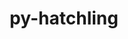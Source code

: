 ---
title: "py-hatchling"
layout: cache
categories: [package, develop-2024-12-29]
meta: {"versions": ["1.25.0"], "compilers": ["gcc@=11.1.0", "gcc@=11.4.0", "gcc@=13.2.0", "gcc@=7.3.1", "gcc@=7.5.0", "gcc@=9.4.0", "oneapi@=2024.2.1"], "oss": ["amzn2", "ubuntu18.04", "ubuntu20.04", "ubuntu22.04", "ubuntu24.04"], "platforms": ["linux"], "targets": ["aarch64", "neoverse_v2", "ppc64le", "x86_64_v3"], "stacks": ["aws-isc", "aws-isc-aarch64", "data-vis-sdk", "e4s", "e4s-neoverse-v2", "e4s-oneapi", "e4s-power", "ml-linux-aarch64-cpu", "ml-linux-aarch64-cuda", "ml-linux-x86_64-cpu", "ml-linux-x86_64-cuda", "ml-linux-x86_64-rocm", "radiuss", "root"], "num_specs": 38, "num_specs_by_stack": {"aws-isc-aarch64": 2, "root": 38, "aws-isc": 2, "radiuss": 2, "e4s-power": 5, "data-vis-sdk": 1, "e4s-neoverse-v2": 3, "e4s": 7, "e4s-oneapi": 6, "ml-linux-aarch64-cpu": 5, "ml-linux-aarch64-cuda": 5, "ml-linux-x86_64-cpu": 5, "ml-linux-x86_64-cuda": 5, "ml-linux-x86_64-rocm": 4}}
spec_details: [{"hash": "lfkrdmao6hfhjtxb3i6jxjvnysjeptsj", "compiler": "gcc@=7.3.1", "versions": ["1.25.0"], "os": "amzn2", "platform": "linux", "target": "aarch64", "variants": ["build_system=python_pip"], "stacks": ["aws-isc-aarch64", "root"], "size": "-", "tarball": "https://binaries.spack.io/develop-2024-12-29/build_cache/linux-amzn2-aarch64/gcc-7.3.1/py-hatchling-1.25.0/linux-amzn2-aarch64-gcc-7.3.1-py-hatchling-1.25.0-lfkrdmao6hfhjtxb3i6jxjvnysjeptsj.spack"}, {"hash": "qlt7yubvzhfhnotqiuhhj3bseb6qsvud", "compiler": "gcc@=7.3.1", "versions": ["1.25.0"], "os": "amzn2", "platform": "linux", "target": "aarch64", "variants": ["build_system=python_pip"], "stacks": ["aws-isc-aarch64", "root"], "size": "-", "tarball": "https://binaries.spack.io/develop-2024-12-29/build_cache/linux-amzn2-aarch64/gcc-7.3.1/py-hatchling-1.25.0/linux-amzn2-aarch64-gcc-7.3.1-py-hatchling-1.25.0-qlt7yubvzhfhnotqiuhhj3bseb6qsvud.spack"}, {"hash": "n5hk4ezdzawrtp7is2hokftrcb6a4pwp", "compiler": "gcc@=7.3.1", "versions": ["1.25.0"], "os": "amzn2", "platform": "linux", "target": "x86_64_v3", "variants": ["build_system=python_pip"], "stacks": ["root", "aws-isc"], "size": "-", "tarball": "https://binaries.spack.io/develop-2024-12-29/build_cache/linux-amzn2-x86_64_v3/gcc-7.3.1/py-hatchling-1.25.0/linux-amzn2-x86_64_v3-gcc-7.3.1-py-hatchling-1.25.0-n5hk4ezdzawrtp7is2hokftrcb6a4pwp.spack"}, {"hash": "6d3lalpxjojgyodrqyp75l5gqsqnir63", "compiler": "gcc@=7.3.1", "versions": ["1.25.0"], "os": "amzn2", "platform": "linux", "target": "x86_64_v3", "variants": ["build_system=python_pip"], "stacks": ["root", "aws-isc"], "size": "-", "tarball": "https://binaries.spack.io/develop-2024-12-29/build_cache/linux-amzn2-x86_64_v3/gcc-7.3.1/py-hatchling-1.25.0/linux-amzn2-x86_64_v3-gcc-7.3.1-py-hatchling-1.25.0-6d3lalpxjojgyodrqyp75l5gqsqnir63.spack"}, {"hash": "tioxrm2rqhrzhzky3bvoik4qzwijwrlp", "compiler": "gcc@=7.5.0", "versions": ["1.25.0"], "os": "ubuntu18.04", "platform": "linux", "target": "x86_64_v3", "variants": ["build_system=python_pip"], "stacks": ["root", "radiuss"], "size": "-", "tarball": "https://binaries.spack.io/develop-2024-12-29/build_cache/linux-ubuntu18.04-x86_64_v3/gcc-7.5.0/py-hatchling-1.25.0/linux-ubuntu18.04-x86_64_v3-gcc-7.5.0-py-hatchling-1.25.0-tioxrm2rqhrzhzky3bvoik4qzwijwrlp.spack"}, {"hash": "xegczi445dnxmolg4f4fbmo5jvle5xjh", "compiler": "gcc@=7.5.0", "versions": ["1.25.0"], "os": "ubuntu18.04", "platform": "linux", "target": "x86_64_v3", "variants": ["build_system=python_pip"], "stacks": ["root", "radiuss"], "size": "-", "tarball": "https://binaries.spack.io/develop-2024-12-29/build_cache/linux-ubuntu18.04-x86_64_v3/gcc-7.5.0/py-hatchling-1.25.0/linux-ubuntu18.04-x86_64_v3-gcc-7.5.0-py-hatchling-1.25.0-xegczi445dnxmolg4f4fbmo5jvle5xjh.spack"}, {"hash": "jag2bzfajvdp4hly3ythbgidjcrqdfkx", "compiler": "gcc@=9.4.0", "versions": ["1.25.0"], "os": "ubuntu20.04", "platform": "linux", "target": "ppc64le", "variants": ["build_system=python_pip"], "stacks": ["root", "e4s-power"], "size": "-", "tarball": "https://binaries.spack.io/develop-2024-12-29/build_cache/linux-ubuntu20.04-ppc64le/gcc-9.4.0/py-hatchling-1.25.0/linux-ubuntu20.04-ppc64le-gcc-9.4.0-py-hatchling-1.25.0-jag2bzfajvdp4hly3ythbgidjcrqdfkx.spack"}, {"hash": "a5jres23yckbdt43gbl7l7fee3obptc3", "compiler": "gcc@=9.4.0", "versions": ["1.25.0"], "os": "ubuntu20.04", "platform": "linux", "target": "ppc64le", "variants": ["build_system=python_pip"], "stacks": ["root", "e4s-power"], "size": "-", "tarball": "https://binaries.spack.io/develop-2024-12-29/build_cache/linux-ubuntu20.04-ppc64le/gcc-9.4.0/py-hatchling-1.25.0/linux-ubuntu20.04-ppc64le-gcc-9.4.0-py-hatchling-1.25.0-a5jres23yckbdt43gbl7l7fee3obptc3.spack"}, {"hash": "qvzbltvvl6phtd3rfhbqpb4oeopusfbx", "compiler": "gcc@=9.4.0", "versions": ["1.25.0"], "os": "ubuntu20.04", "platform": "linux", "target": "ppc64le", "variants": ["build_system=python_pip"], "stacks": ["root", "e4s-power"], "size": "-", "tarball": "https://binaries.spack.io/develop-2024-12-29/build_cache/linux-ubuntu20.04-ppc64le/gcc-9.4.0/py-hatchling-1.25.0/linux-ubuntu20.04-ppc64le-gcc-9.4.0-py-hatchling-1.25.0-qvzbltvvl6phtd3rfhbqpb4oeopusfbx.spack"}, {"hash": "gpx7nzuuzv4pgquqscn74z3r7i6s572m", "compiler": "gcc@=9.4.0", "versions": ["1.25.0"], "os": "ubuntu20.04", "platform": "linux", "target": "ppc64le", "variants": ["build_system=python_pip"], "stacks": ["root", "e4s-power"], "size": "-", "tarball": "https://binaries.spack.io/develop-2024-12-29/build_cache/linux-ubuntu20.04-ppc64le/gcc-9.4.0/py-hatchling-1.25.0/linux-ubuntu20.04-ppc64le-gcc-9.4.0-py-hatchling-1.25.0-gpx7nzuuzv4pgquqscn74z3r7i6s572m.spack"}, {"hash": "eyhlha6zqd3kyfyuk66o5txcp4x7oywh", "compiler": "gcc@=9.4.0", "versions": ["1.25.0"], "os": "ubuntu20.04", "platform": "linux", "target": "ppc64le", "variants": ["build_system=python_pip"], "stacks": ["root", "e4s-power"], "size": "-", "tarball": "https://binaries.spack.io/develop-2024-12-29/build_cache/linux-ubuntu20.04-ppc64le/gcc-9.4.0/py-hatchling-1.25.0/linux-ubuntu20.04-ppc64le-gcc-9.4.0-py-hatchling-1.25.0-eyhlha6zqd3kyfyuk66o5txcp4x7oywh.spack"}, {"hash": "xqzi44cjwemnyot3x5gli6dfiwasox3z", "compiler": "gcc@=11.1.0", "versions": ["1.25.0"], "os": "ubuntu20.04", "platform": "linux", "target": "x86_64_v3", "variants": ["build_system=python_pip"], "stacks": ["root", "data-vis-sdk"], "size": "-", "tarball": "https://binaries.spack.io/develop-2024-12-29/build_cache/linux-ubuntu20.04-x86_64_v3/gcc-11.1.0/py-hatchling-1.25.0/linux-ubuntu20.04-x86_64_v3-gcc-11.1.0-py-hatchling-1.25.0-xqzi44cjwemnyot3x5gli6dfiwasox3z.spack"}, {"hash": "ubwpmq5odjif35wiuklnr4tlvs34llya", "compiler": "gcc@=11.4.0", "versions": ["1.25.0"], "os": "ubuntu22.04", "platform": "linux", "target": "neoverse_v2", "variants": ["build_system=python_pip"], "stacks": ["root", "e4s-neoverse-v2"], "size": "-", "tarball": "https://binaries.spack.io/develop-2024-12-29/build_cache/linux-ubuntu22.04-neoverse_v2/gcc-11.4.0/py-hatchling-1.25.0/linux-ubuntu22.04-neoverse_v2-gcc-11.4.0-py-hatchling-1.25.0-ubwpmq5odjif35wiuklnr4tlvs34llya.spack"}, {"hash": "fgo4wlxhhpeardohj4qjasihz5weza25", "compiler": "gcc@=11.4.0", "versions": ["1.25.0"], "os": "ubuntu22.04", "platform": "linux", "target": "neoverse_v2", "variants": ["build_system=python_pip"], "stacks": ["root", "e4s-neoverse-v2"], "size": "-", "tarball": "https://binaries.spack.io/develop-2024-12-29/build_cache/linux-ubuntu22.04-neoverse_v2/gcc-11.4.0/py-hatchling-1.25.0/linux-ubuntu22.04-neoverse_v2-gcc-11.4.0-py-hatchling-1.25.0-fgo4wlxhhpeardohj4qjasihz5weza25.spack"}, {"hash": "yvb4jtcrni2oj3mccc4a6vp56pmylpva", "compiler": "gcc@=11.4.0", "versions": ["1.25.0"], "os": "ubuntu22.04", "platform": "linux", "target": "neoverse_v2", "variants": ["build_system=python_pip"], "stacks": ["root", "e4s-neoverse-v2"], "size": "-", "tarball": "https://binaries.spack.io/develop-2024-12-29/build_cache/linux-ubuntu22.04-neoverse_v2/gcc-11.4.0/py-hatchling-1.25.0/linux-ubuntu22.04-neoverse_v2-gcc-11.4.0-py-hatchling-1.25.0-yvb4jtcrni2oj3mccc4a6vp56pmylpva.spack"}, {"hash": "ibdqvqpx6vbphizb6gc3aflmqhd7uwun", "compiler": "gcc@=11.4.0", "versions": ["1.25.0"], "os": "ubuntu22.04", "platform": "linux", "target": "x86_64_v3", "variants": ["build_system=python_pip"], "stacks": ["e4s", "root"], "size": "-", "tarball": "https://binaries.spack.io/develop-2024-12-29/build_cache/linux-ubuntu22.04-x86_64_v3/gcc-11.4.0/py-hatchling-1.25.0/linux-ubuntu22.04-x86_64_v3-gcc-11.4.0-py-hatchling-1.25.0-ibdqvqpx6vbphizb6gc3aflmqhd7uwun.spack"}, {"hash": "bd5t2n4h3hldxprso5y6z52y5iykcp2u", "compiler": "gcc@=11.4.0", "versions": ["1.25.0"], "os": "ubuntu22.04", "platform": "linux", "target": "x86_64_v3", "variants": ["build_system=python_pip"], "stacks": ["e4s", "root"], "size": "-", "tarball": "https://binaries.spack.io/develop-2024-12-29/build_cache/linux-ubuntu22.04-x86_64_v3/gcc-11.4.0/py-hatchling-1.25.0/linux-ubuntu22.04-x86_64_v3-gcc-11.4.0-py-hatchling-1.25.0-bd5t2n4h3hldxprso5y6z52y5iykcp2u.spack"}, {"hash": "rtsla3hs6d4m4p6lvcbn76r2zvif4zhq", "compiler": "gcc@=11.4.0", "versions": ["1.25.0"], "os": "ubuntu22.04", "platform": "linux", "target": "x86_64_v3", "variants": ["build_system=python_pip"], "stacks": ["e4s", "root"], "size": "-", "tarball": "https://binaries.spack.io/develop-2024-12-29/build_cache/linux-ubuntu22.04-x86_64_v3/gcc-11.4.0/py-hatchling-1.25.0/linux-ubuntu22.04-x86_64_v3-gcc-11.4.0-py-hatchling-1.25.0-rtsla3hs6d4m4p6lvcbn76r2zvif4zhq.spack"}, {"hash": "x5zchz7ro5pni5ejyxe3liav4f3rxkis", "compiler": "gcc@=11.4.0", "versions": ["1.25.0"], "os": "ubuntu22.04", "platform": "linux", "target": "x86_64_v3", "variants": ["build_system=python_pip"], "stacks": ["e4s", "root"], "size": "-", "tarball": "https://binaries.spack.io/develop-2024-12-29/build_cache/linux-ubuntu22.04-x86_64_v3/gcc-11.4.0/py-hatchling-1.25.0/linux-ubuntu22.04-x86_64_v3-gcc-11.4.0-py-hatchling-1.25.0-x5zchz7ro5pni5ejyxe3liav4f3rxkis.spack"}, {"hash": "g2nytesu43sbsjrpld44wpeeircrmwit", "compiler": "gcc@=11.4.0", "versions": ["1.25.0"], "os": "ubuntu22.04", "platform": "linux", "target": "x86_64_v3", "variants": ["build_system=python_pip"], "stacks": ["e4s", "root"], "size": "-", "tarball": "https://binaries.spack.io/develop-2024-12-29/build_cache/linux-ubuntu22.04-x86_64_v3/gcc-11.4.0/py-hatchling-1.25.0/linux-ubuntu22.04-x86_64_v3-gcc-11.4.0-py-hatchling-1.25.0-g2nytesu43sbsjrpld44wpeeircrmwit.spack"}, {"hash": "ctqkjwi6bnqzo5ihuwugrb6dpwnysxaa", "compiler": "gcc@=11.4.0", "versions": ["1.25.0"], "os": "ubuntu22.04", "platform": "linux", "target": "x86_64_v3", "variants": ["build_system=python_pip"], "stacks": ["e4s", "root"], "size": "-", "tarball": "https://binaries.spack.io/develop-2024-12-29/build_cache/linux-ubuntu22.04-x86_64_v3/gcc-11.4.0/py-hatchling-1.25.0/linux-ubuntu22.04-x86_64_v3-gcc-11.4.0-py-hatchling-1.25.0-ctqkjwi6bnqzo5ihuwugrb6dpwnysxaa.spack"}, {"hash": "632hfk5jsr6wkkzvjkebto2agoyia6i4", "compiler": "gcc@=11.4.0", "versions": ["1.25.0"], "os": "ubuntu22.04", "platform": "linux", "target": "x86_64_v3", "variants": ["build_system=python_pip"], "stacks": ["e4s", "root"], "size": "-", "tarball": "https://binaries.spack.io/develop-2024-12-29/build_cache/linux-ubuntu22.04-x86_64_v3/gcc-11.4.0/py-hatchling-1.25.0/linux-ubuntu22.04-x86_64_v3-gcc-11.4.0-py-hatchling-1.25.0-632hfk5jsr6wkkzvjkebto2agoyia6i4.spack"}, {"hash": "jrsjtrmu5mpfdrlhf3rgtsh2n7czphj2", "compiler": "oneapi@=2024.2.1", "versions": ["1.25.0"], "os": "ubuntu22.04", "platform": "linux", "target": "x86_64_v3", "variants": ["build_system=python_pip"], "stacks": ["root", "e4s-oneapi"], "size": "-", "tarball": "https://binaries.spack.io/develop-2024-12-29/build_cache/linux-ubuntu22.04-x86_64_v3/oneapi-2024.2.1/py-hatchling-1.25.0/linux-ubuntu22.04-x86_64_v3-oneapi-2024.2.1-py-hatchling-1.25.0-jrsjtrmu5mpfdrlhf3rgtsh2n7czphj2.spack"}, {"hash": "tbmfuu5dp5i2z5bc6pz5ybrd2yum6y2r", "compiler": "oneapi@=2024.2.1", "versions": ["1.25.0"], "os": "ubuntu22.04", "platform": "linux", "target": "x86_64_v3", "variants": ["build_system=python_pip"], "stacks": ["root", "e4s-oneapi"], "size": "-", "tarball": "https://binaries.spack.io/develop-2024-12-29/build_cache/linux-ubuntu22.04-x86_64_v3/oneapi-2024.2.1/py-hatchling-1.25.0/linux-ubuntu22.04-x86_64_v3-oneapi-2024.2.1-py-hatchling-1.25.0-tbmfuu5dp5i2z5bc6pz5ybrd2yum6y2r.spack"}, {"hash": "bnhdlbze773yodnrwaqle6jw4y2a3cmr", "compiler": "oneapi@=2024.2.1", "versions": ["1.25.0"], "os": "ubuntu22.04", "platform": "linux", "target": "x86_64_v3", "variants": ["build_system=python_pip"], "stacks": ["root", "e4s-oneapi"], "size": "-", "tarball": "https://binaries.spack.io/develop-2024-12-29/build_cache/linux-ubuntu22.04-x86_64_v3/oneapi-2024.2.1/py-hatchling-1.25.0/linux-ubuntu22.04-x86_64_v3-oneapi-2024.2.1-py-hatchling-1.25.0-bnhdlbze773yodnrwaqle6jw4y2a3cmr.spack"}, {"hash": "jyzzjfitnk6bl5brvajwl6acbnh2jl6h", "compiler": "oneapi@=2024.2.1", "versions": ["1.25.0"], "os": "ubuntu22.04", "platform": "linux", "target": "x86_64_v3", "variants": ["build_system=python_pip"], "stacks": ["root", "e4s-oneapi"], "size": "-", "tarball": "https://binaries.spack.io/develop-2024-12-29/build_cache/linux-ubuntu22.04-x86_64_v3/oneapi-2024.2.1/py-hatchling-1.25.0/linux-ubuntu22.04-x86_64_v3-oneapi-2024.2.1-py-hatchling-1.25.0-jyzzjfitnk6bl5brvajwl6acbnh2jl6h.spack"}, {"hash": "jnfejeng27fbcvvrfnswwbvgepayj7hc", "compiler": "oneapi@=2024.2.1", "versions": ["1.25.0"], "os": "ubuntu22.04", "platform": "linux", "target": "x86_64_v3", "variants": ["build_system=python_pip"], "stacks": ["root", "e4s-oneapi"], "size": "-", "tarball": "https://binaries.spack.io/develop-2024-12-29/build_cache/linux-ubuntu22.04-x86_64_v3/oneapi-2024.2.1/py-hatchling-1.25.0/linux-ubuntu22.04-x86_64_v3-oneapi-2024.2.1-py-hatchling-1.25.0-jnfejeng27fbcvvrfnswwbvgepayj7hc.spack"}, {"hash": "ukh64wxgaebkwy7yx5ot26ecioj6idah", "compiler": "oneapi@=2024.2.1", "versions": ["1.25.0"], "os": "ubuntu22.04", "platform": "linux", "target": "x86_64_v3", "variants": ["build_system=python_pip"], "stacks": ["root", "e4s-oneapi"], "size": "-", "tarball": "https://binaries.spack.io/develop-2024-12-29/build_cache/linux-ubuntu22.04-x86_64_v3/oneapi-2024.2.1/py-hatchling-1.25.0/linux-ubuntu22.04-x86_64_v3-oneapi-2024.2.1-py-hatchling-1.25.0-ukh64wxgaebkwy7yx5ot26ecioj6idah.spack"}, {"hash": "kttdrnaxu6c47w7xpiitywgmew32n4uj", "compiler": "gcc@=13.2.0", "versions": ["1.25.0"], "os": "ubuntu24.04", "platform": "linux", "target": "aarch64", "variants": ["build_system=python_pip"], "stacks": ["ml-linux-aarch64-cpu", "root", "ml-linux-aarch64-cuda"], "size": "-", "tarball": "https://binaries.spack.io/develop-2024-12-29/build_cache/linux-ubuntu24.04-aarch64/gcc-13.2.0/py-hatchling-1.25.0/linux-ubuntu24.04-aarch64-gcc-13.2.0-py-hatchling-1.25.0-kttdrnaxu6c47w7xpiitywgmew32n4uj.spack"}, {"hash": "pn6jidjsseafpwzbttujyexxaq6njkzq", "compiler": "gcc@=13.2.0", "versions": ["1.25.0"], "os": "ubuntu24.04", "platform": "linux", "target": "aarch64", "variants": ["build_system=python_pip"], "stacks": ["ml-linux-aarch64-cpu", "root", "ml-linux-aarch64-cuda"], "size": "-", "tarball": "https://binaries.spack.io/develop-2024-12-29/build_cache/linux-ubuntu24.04-aarch64/gcc-13.2.0/py-hatchling-1.25.0/linux-ubuntu24.04-aarch64-gcc-13.2.0-py-hatchling-1.25.0-pn6jidjsseafpwzbttujyexxaq6njkzq.spack"}, {"hash": "m6qvz22yekwpk7votfrbfgswmebet4ed", "compiler": "gcc@=13.2.0", "versions": ["1.25.0"], "os": "ubuntu24.04", "platform": "linux", "target": "aarch64", "variants": ["build_system=python_pip"], "stacks": ["ml-linux-aarch64-cpu", "root", "ml-linux-aarch64-cuda"], "size": "-", "tarball": "https://binaries.spack.io/develop-2024-12-29/build_cache/linux-ubuntu24.04-aarch64/gcc-13.2.0/py-hatchling-1.25.0/linux-ubuntu24.04-aarch64-gcc-13.2.0-py-hatchling-1.25.0-m6qvz22yekwpk7votfrbfgswmebet4ed.spack"}, {"hash": "bfclejjqv3fax3cljgiz7fvf6tvcfbqe", "compiler": "gcc@=13.2.0", "versions": ["1.25.0"], "os": "ubuntu24.04", "platform": "linux", "target": "aarch64", "variants": ["build_system=python_pip"], "stacks": ["ml-linux-aarch64-cpu", "root", "ml-linux-aarch64-cuda"], "size": "-", "tarball": "https://binaries.spack.io/develop-2024-12-29/build_cache/linux-ubuntu24.04-aarch64/gcc-13.2.0/py-hatchling-1.25.0/linux-ubuntu24.04-aarch64-gcc-13.2.0-py-hatchling-1.25.0-bfclejjqv3fax3cljgiz7fvf6tvcfbqe.spack"}, {"hash": "tdq7nswqopbjlw7vvvb6hjdgpz46adxj", "compiler": "gcc@=13.2.0", "versions": ["1.25.0"], "os": "ubuntu24.04", "platform": "linux", "target": "aarch64", "variants": ["build_system=python_pip"], "stacks": ["ml-linux-aarch64-cpu", "root", "ml-linux-aarch64-cuda"], "size": "-", "tarball": "https://binaries.spack.io/develop-2024-12-29/build_cache/linux-ubuntu24.04-aarch64/gcc-13.2.0/py-hatchling-1.25.0/linux-ubuntu24.04-aarch64-gcc-13.2.0-py-hatchling-1.25.0-tdq7nswqopbjlw7vvvb6hjdgpz46adxj.spack"}, {"hash": "wp67x36egnwwmodpgx3uizkb5togvmg2", "compiler": "gcc@=13.2.0", "versions": ["1.25.0"], "os": "ubuntu24.04", "platform": "linux", "target": "x86_64_v3", "variants": ["build_system=python_pip"], "stacks": ["root", "ml-linux-x86_64-cpu", "ml-linux-x86_64-cuda", "ml-linux-x86_64-rocm"], "size": "-", "tarball": "https://binaries.spack.io/develop-2024-12-29/build_cache/linux-ubuntu24.04-x86_64_v3/gcc-13.2.0/py-hatchling-1.25.0/linux-ubuntu24.04-x86_64_v3-gcc-13.2.0-py-hatchling-1.25.0-wp67x36egnwwmodpgx3uizkb5togvmg2.spack"}, {"hash": "z4nfc26o6yi4gpuaiutl6zyrdvgrlb4l", "compiler": "gcc@=13.2.0", "versions": ["1.25.0"], "os": "ubuntu24.04", "platform": "linux", "target": "x86_64_v3", "variants": ["build_system=python_pip"], "stacks": ["root", "ml-linux-x86_64-cpu", "ml-linux-x86_64-cuda", "ml-linux-x86_64-rocm"], "size": "-", "tarball": "https://binaries.spack.io/develop-2024-12-29/build_cache/linux-ubuntu24.04-x86_64_v3/gcc-13.2.0/py-hatchling-1.25.0/linux-ubuntu24.04-x86_64_v3-gcc-13.2.0-py-hatchling-1.25.0-z4nfc26o6yi4gpuaiutl6zyrdvgrlb4l.spack"}, {"hash": "jjcgu7j37t75tkca2cuvsvfu43ycprov", "compiler": "gcc@=13.2.0", "versions": ["1.25.0"], "os": "ubuntu24.04", "platform": "linux", "target": "x86_64_v3", "variants": ["build_system=python_pip"], "stacks": ["root", "ml-linux-x86_64-cpu", "ml-linux-x86_64-cuda"], "size": "-", "tarball": "https://binaries.spack.io/develop-2024-12-29/build_cache/linux-ubuntu24.04-x86_64_v3/gcc-13.2.0/py-hatchling-1.25.0/linux-ubuntu24.04-x86_64_v3-gcc-13.2.0-py-hatchling-1.25.0-jjcgu7j37t75tkca2cuvsvfu43ycprov.spack"}, {"hash": "rnbno4x43eezq2r5nc6vigns6yigiiwq", "compiler": "gcc@=13.2.0", "versions": ["1.25.0"], "os": "ubuntu24.04", "platform": "linux", "target": "x86_64_v3", "variants": ["build_system=python_pip"], "stacks": ["root", "ml-linux-x86_64-cpu", "ml-linux-x86_64-cuda", "ml-linux-x86_64-rocm"], "size": "-", "tarball": "https://binaries.spack.io/develop-2024-12-29/build_cache/linux-ubuntu24.04-x86_64_v3/gcc-13.2.0/py-hatchling-1.25.0/linux-ubuntu24.04-x86_64_v3-gcc-13.2.0-py-hatchling-1.25.0-rnbno4x43eezq2r5nc6vigns6yigiiwq.spack"}, {"hash": "dmmwynderq3krhawolhoyix6nocgih47", "compiler": "gcc@=13.2.0", "versions": ["1.25.0"], "os": "ubuntu24.04", "platform": "linux", "target": "x86_64_v3", "variants": ["build_system=python_pip"], "stacks": ["root", "ml-linux-x86_64-cpu", "ml-linux-x86_64-cuda", "ml-linux-x86_64-rocm"], "size": "-", "tarball": "https://binaries.spack.io/develop-2024-12-29/build_cache/linux-ubuntu24.04-x86_64_v3/gcc-13.2.0/py-hatchling-1.25.0/linux-ubuntu24.04-x86_64_v3-gcc-13.2.0-py-hatchling-1.25.0-dmmwynderq3krhawolhoyix6nocgih47.spack"}]
---
